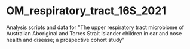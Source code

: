 # OM_respiratory_tract_16S_2021
Analysis scripts and data for "The upper respiratory tract microbiome of Australian Aboriginal and Torres Strait Islander children in ear and nose health and disease; a prospective cohort study"
